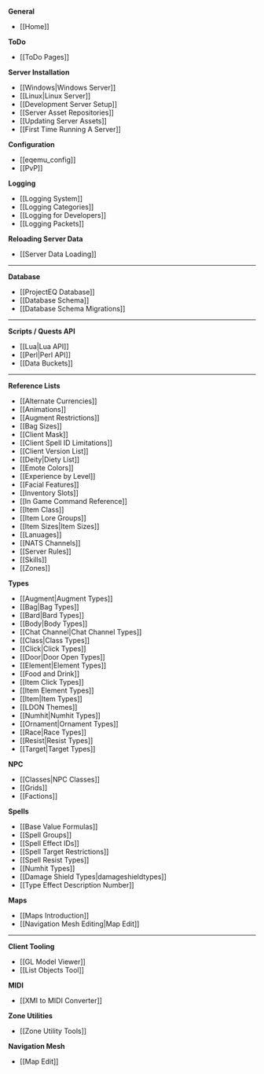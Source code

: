 **General**
* [[Home]]

**ToDo**
* [[ToDo Pages]]

**Server Installation**
* [[Windows|Windows Server]]
* [[Linux|Linux Server]]
* [[Development Server Setup]]
* [[Server Asset Repositories]]
* [[Updating Server Assets]]
* [[First Time Running A Server]]

**Configuration**
* [[eqemu_config]]
* [[PvP]]

**Logging**
* [[Logging System]]
* [[Logging Categories]]
* [[Logging for Developers]]
* [[Logging Packets]]

**Reloading Server Data**
* [[Server Data Loading]]

---

**Database**
* [[ProjectEQ Database]]
* [[Database Schema]]
* [[Database Schema Migrations]]
---
**Scripts / Quests API**
* [[Lua|Lua API]]
* [[Perl|Perl API]]
* [[Data Buckets]]

---
**Reference Lists**
* [[Alternate Currencies]]
* [[Animations]]
* [[Augment Restrictions]]
* [[Bag Sizes]]
* [[Client Mask]]
* [[Client Spell ID Limitations]]
* [[Client Version List]]
* [[Deity|Diety List]]
* [[Emote Colors]]
* [[Experience by Level]]
* [[Facial Features]]
* [[Inventory Slots]]
* [[In Game Command Reference]]
* [[Item Class]]
* [[Item Lore Groups]]
* [[Item Sizes|Item Sizes]]
* [[Lanuages]]
* [[NATS Channels]]
* [[Server Rules]]
* [[Skills]]
* [[Zones]]

**Types**
* [[Augment|Augment Types]]
* [[Bag|Bag Types]]
* [[Bard|Bard Types]]
* [[Body|Body Types]]
* [[Chat Channel|Chat Channel Types]]
* [[Class|Class Types]]
* [[Click|Click Types]]
* [[Door|Door Open Types]]
* [[Element|Element Types]]
* [[Food and Drink]]
* [[Item Click Types]]
* [[Item Element Types]]
* [[Item|Item Types]]
* [[LDON Themes]]
* [[Numhit|Numhit Types]]
* [[Ornament|Ornament Types]]
* [[Race|Race Types]]
* [[Resist|Resist Types]]
* [[Target|Target Types]]

**NPC**
* [[Classes|NPC Classes]]
* [[Grids]]
* [[Factions]]

**Spells**
* [[Base Value Formulas]]
* [[Spell Groups]]
* [[Spell Effect IDs]]
* [[Spell Target Restrictions]]
* [[Spell Resist Types]]
* [[Numhit Types]]
* [[Damage Shield Types|damageshieldtypes]]
* [[Type Effect Description Number]]

**Maps**
* [[Maps Introduction]]
* [[Navigation Mesh Editing|Map Edit]]

---

**Client Tooling**
* [[GL Model Viewer]]
* [[List Objects Tool]]

**MIDI**
* [[XMI to MIDI Converter]]

**Zone Utilities**
* [[Zone Utility Tools]]

**Navigation Mesh**
* [[Map Edit]]
